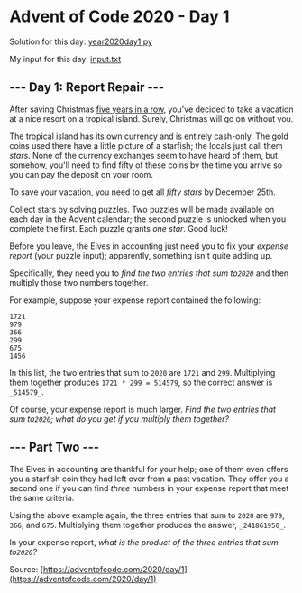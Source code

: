 # Advent of Code 2020 - Day 1

Solution for this day: [year2020day1.py](year2020day1.py)

My input for this day: [input.txt](input.txt)

## \--- Day 1: Report Repair ---

After saving Christmas [five years in a row](/events), you've decided to take
a vacation at a nice resort on a tropical island. Surely, Christmas will go on
without you.

The tropical island has its own currency and is entirely cash-only. The gold
coins used there have a little picture of a starfish; the locals just call
them _stars_. None of the currency exchanges seem to have heard of them, but
somehow, you'll need to find fifty of these coins by the time you arrive so
you can pay the deposit on your room.

To save your vacation, you need to get all _fifty stars_ by December 25th.

Collect stars by solving puzzles. Two puzzles will be made available on each
day in the Advent calendar; the second puzzle is unlocked when you complete
the first. Each puzzle grants _one star_. Good luck!

Before you leave, the Elves in accounting just need you to fix your _expense
report_ (your puzzle input); apparently, something isn't quite adding up.

Specifically, they need you to _find the two entries that sum to`2020`_ and
then multiply those two numbers together.

For example, suppose your expense report contained the following:

    
    
    1721
    979
    366
    299
    675
    1456
    

In this list, the two entries that sum to `2020` are `1721` and `299`.
Multiplying them together produces `1721 * 299 = 514579`, so the correct
answer is `_514579_`.

Of course, your expense report is much larger. _Find the two entries that sum
to`2020`; what do you get if you multiply them together?_

## \--- Part Two ---

The Elves in accounting are thankful for your help; one of them even offers
you a starfish coin they had left over from a past vacation. They offer you a
second one if you can find _three_ numbers in your expense report that meet
the same criteria.

Using the above example again, the three entries that sum to `2020` are `979`,
`366`, and `675`. Multiplying them together produces the answer,
`_241861950_`.

In your expense report, _what is the product of the three entries that sum
to`2020`?_



Source: [https://adventofcode.com/2020/day/1](https://adventofcode.com/2020/day/1)
